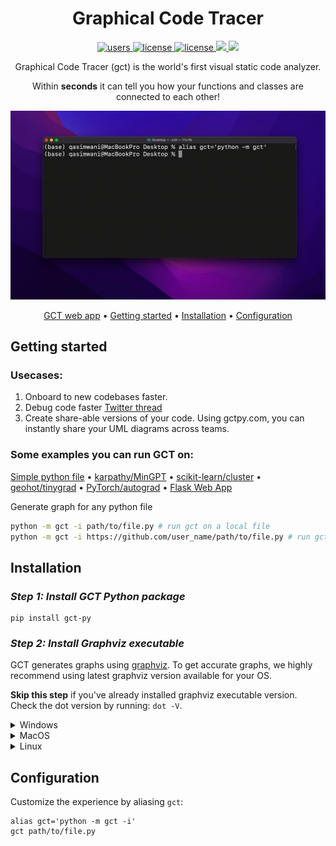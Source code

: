 

<div align="center">

# Graphical Code Tracer
<p align="center">
  <a href="https://pepy.tech/project/gct-py">
    <img src="https://static.pepy.tech/badge/gct-py" alt="users">
  </a>
  <a href="https://github.com/QasimWani/gct/blob/main/LICENSE">
    <img src="https://img.shields.io/badge/License-GNU%20GPL-green.svg" alt="license"/>
  </a>
  <a href="https://pypi.org/project/gct-py">
    <img src="https://img.shields.io/pypi/v/gct-py?color=blue" alt="license"/>
  </a>
  <a href="https://github.com/QasimWani/gct/graphs/contributors" alt="Contributors">
    <img src="https://img.shields.io/github/contributors/QasimWani/gct" />
  </a>
  <a target="_blank" href="https://twitter.com/intent/tweet?text=GCT is a code visualization tool that generates a graphical representation of any python program! Try it out: https://gctpy.com" class="item">
          <img src="https://img.shields.io/twitter/url?label=Tweet&amp;style=social&amp;url=https://gctpy.com">
        </a>
</p>

Graphical Code Tracer (gct) is the world's first visual static code analyzer.

Within **seconds** it can tell you how your functions and classes are connected to each other!

![](/demo.gif)


  
[GCT web app](https://gctpy.com) •
[Getting started](#getting-started) •
[Installation](#installation) •
[Configuration](#configuration)

</div>

## Getting started


### Usecases:
1. Onboard to new codebases faster.
2. Debug code faster [Twitter thread](https://twitter.com/qasim31wani/status/1609677492347981825)
3. Create share-able versions of your code. Using gctpy.com, you can instantly share your UML diagrams across teams.


### Some examples you can run GCT on:

[Simple python file](https://gctpy.com/graph/5888f26bdbc0661b7a060552f518e1d129b83b6a303c317ee7aa72524cdbd3c8) •
[karpathy/MinGPT](https://gctpy.com/graph/633f83124187744cc37e50c156c4057408a1832422217f84b8837a2aa21a4489) •
[scikit-learn/cluster](https://gctpy.com/graph/e42dc4424c1ce403d9e474881ce8ed820d09fe08a5432aa61c232c3d6206c546) •
[geohot/tinygrad](https://gctpy.com/graph/a73b37913d69cfbdce7f7334d77410df709b9ecfe744fd1cbbe5667dfc785276) •
[PyTorch/autograd](https://gctpy.com/graph/667d9a1b24d6a00cfc2eb50eb28cb6f0d1d949c2c91eaf83b767771b40499c63) •
[Flask Web App](https://gctpy.com/graph/8ffedfe38ee614410f3919cd5f576f4afb07a29717fbcfb5fefa8d5d772c11e7)


Generate graph for any python file
```sh
python -m gct -i path/to/file.py # run gct on a local file
python -m gct -i https://github.com/user_name/path/to/file.py # run gct on a file hosted on a web server
```


## Installation

### *Step 1: Install GCT Python package*

```
pip install gct-py
```


### *Step 2: Install Graphviz executable*

GCT generates graphs using [graphviz](https://graphviz.org). To get accurate graphs, we highly
recommend using latest graphviz version available for your OS.

**Skip this step** if you've already installed graphviz executable version. Check the dot version by running: `dot -V`.

<details>
  <summary>Windows</summary>

  Install graphviz by downloading executable (version >=6.0.1) from [graphviz](https://graphviz.org/download/#windows) website.
  
</details>

<details>
  <summary>MacOS</summary>

  (Optional) more details: [graphviz](https://graphviz.org/download/#mac).
  
```
  brew install graphviz
```
  
</details>

<details>
  <summary>Linux</summary>

  (optional) more details: [graphviz](https://graphviz.org/download/#linux).
  
```
  sudo apt install graphviz
```
  
</details>
  
  
## Configuration

Customize the experience by aliasing `gct`:
```
alias gct='python -m gct -i'
gct path/to/file.py
```


  

